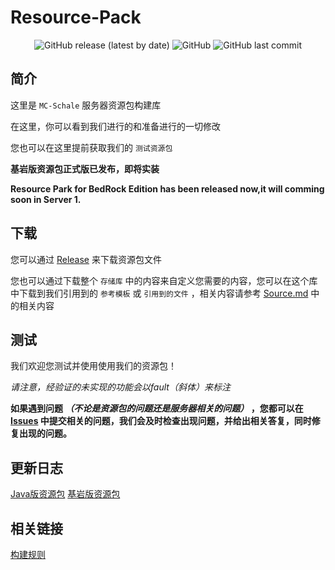 # Resource-Pack

<div align="center">
 <img alt="GitHub release (latest by date)" src="https://img.shields.io/github/v/release/MC-Schale/Resource-pack?style=for-the-badge"> 
 <img alt="GitHub" src="https://img.shields.io/github/license/MC-Schale/Resource-pack?style=for-the-badge"> 
 <img alt="GitHub last commit" src="https://img.shields.io/github/last-commit/MC-Schale/Resource-pack?style=for-the-badge"> 
</div>

## 简介

这里是 `MC-Schale` 服务器资源包构建库

在这里，你可以看到我们进行的和准备进行的一切修改

您也可以在这里提前获取我们的 `测试资源包`

**基岩版资源包正式版已发布，即将实装**

**Resource Park for BedRock Edition has been released now,it will comming soon in Server 1.**

## 下载

您可以通过 [Release](https://github.com/MC-Schale/Resource-pack/releases) 来下载资源包文件

您也可以通过下载整个 `存储库` 中的内容来自定义您需要的内容，您可以在这个库中下载到我们引用到的 `参考模板` 或 `引用到的文件` ，相关内容请参考  [Source.md](https://github.com/MC-Schale/Resource-pack/blob/main/Samples%2FSource.md) 中的相关内容

## 测试

我们欢迎您测试并使用使用我们的资源包！

*请注意，经验证的未实现的功能会以fault（斜体）来标注*

**如果遇到问题 *（不论是资源包的问题还是服务器相关的问题）* ，您都可以在 [Issues](https://github.com/MC-Schale/Resource-pack/issues) 中提交相关的问题，我们会及时检查出现问题，并给出相关答复，同时修复出现的问题。**

## 更新日志

[Java版资源包](https://github.com/MC-Schale/Resource-pack/blob/main/Server1/ResourcePack(JavaEdition)/Changelog.md)
[基岩版资源包](https://github.com/MC-Schale/Resource-pack/blob/main/Server1%2FResourcePack%28BedrockEdition%29%2FChangelog.md)

## 相关链接

[构建规则](https://github.com/MC-Schale/Resource-pack/blob/main/Rules.md)
